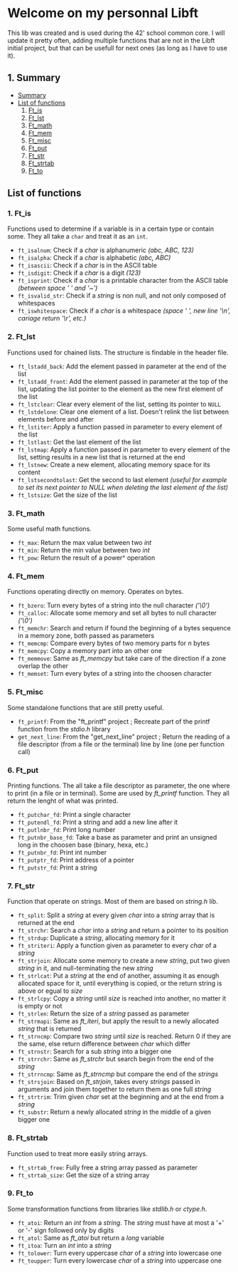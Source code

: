 <!-- TODO: Add ft_strtab folder -->

<!-- TODO: ft_strscat - super strcat with args : concat multiple strings together -->

<!-- TODO: ft_sortarray, ft_getarraylen, ft_revarray -->
<!-- TODO: ft_math (sqrt, fact, fibo, isprime, findnextprime) -->
<!-- TODO: ft_putdec_fd -->

# Welcome on my personnal Libft

This lib was created and is used during the 42' school common core. I will update it pretty often, adding multiple functions that are not in the Libft initial project, but that can be usefull for next ones (as long as I have to use it).

## 1. <a name='Summary'></a>Summary

<!-- vscode-markdown-toc -->
* [Summary](#Summary)
* [List of functions](#Listoffunctions)
  1. [Ft_is](#Ft_is)
  2. [Ft_lst](#Ft_lst)
  3. [Ft_math](#Ft_math)
  4. [Ft_mem](#Ft_mem)
  5. [Ft_misc](#Ft_misc)
  6. [Ft_put](#Ft_put)
  7. [Ft_str](#Ft_str)
  8. [Ft_strtab](#Ft_strtab)
  9. [Ft_to](#Ft_to)

<!-- vscode-markdown-toc-config
	numbering=true
	autoSave=true
	/vscode-markdown-toc-config -->
<!-- /vscode-markdown-toc -->

## <a name='Listoffunctions'></a>List of functions

### 1. <a name='Ft_is'></a>Ft_is

Functions used to determine if a variable is in a certain type or contain some. They all take a `char` and treat it as an `int`.

* `ft_isalnum`: Check if a _char_ is alphanumeric _(abc, ABC, 123)_
* `ft_isalpha`: Check if a _char_ is alphabetic _(abc, ABC)_
* `ft_isascii`: Check if a _char_ is in the ASCII table
* `ft_isdigit`: Check if a _char_ is a digit _(123)_
* `ft_isprint`: Check if a _char_ is a printable character from the ASCII table _(between space ' ' and '~')_
* `ft_isvalid_str`: Check if a _string_ is non null, and not only composed of whitespaces
* `ft_iswhitespace`: Check if a _char_ is a whitespace _(space ' ', new line '\n', cariage return '\r', etc.)_

### 2. <a name='Ft_lst'></a>Ft_lst

Functions used for chained lists. The structure is findable in the header file.

* `ft_lstadd_back`: Add the element passed in parameter at the end of the list
* `ft_lstadd_front`: Add the element passed in parameter at the top of the list, updating the list pointer to the element as the new first element of the list
* `ft_lstclear`: Clear every element of the list, setting its pointer to `NULL`
* `ft_lstdelone`: Clear one element of a list. Doesn't relink the list between elements before and after
* `ft_lstiter`: Apply a function passed in parameter to every element of the list
* `ft_lstlast`: Get the last element of the list
* `ft_lstmap`: Apply a function passed in parameter to every element of the list, setting results in a new list that is returned at the end
* `ft_lstnew`: Create a new element, allocating memory space for its content
* `ft_lstsecondtolast`: Get the second to last element _(useful for example to set its next pointer to NULL when deleting the last element of the list)_
* `ft_lstsize`: Get the size of the list

### 3. <a name='Ft_math'></a>Ft_math

Some useful math functions.

* `ft_max`: Return the max value between two _int_
* `ft_min`: Return the min value between two _int_
* `ft_pow`: Return the result of a power^ operation

### 4. <a name='Ft_mem'></a>Ft_mem

Functions operating directly on memory. Operates on bytes.

* `ft_bzero`: Turn every bytes of a string into the null character _('\0')_
* `ft_calloc`: Allocate some memory and set all bytes to null character _('\0')_
* `ft_memchr`: Search and return if found the beginning of a bytes sequence in a memory zone, both passed as parameters
* `ft_memcmp`: Compare every bytes of two memory parts for _n_ bytes
* `ft_memcpy`: Copy a memory part into an other one
* `ft_memmove`: Same as _ft\_memcpy_ but take care of the direction if a zone overlap the other
* `ft_memset`: Turn every bytes of a string into the choosen character

### 5. <a name='Ft_misc'></a>Ft_misc

Some standalone functions that are still pretty useful.

* `ft_printf`: From the "ft_printf" project ; Recreate part of the printf function from the _stdio.h_ library
* `get_next_line`: From the "get_next_line" project ; Return the reading of a file descriptor (from a file or the terminal) line by line (one per function call)

### 6. <a name='Ft_put'></a>Ft_put

Printing functions. The all take a file descriptor as parameter, the one where to print (in a file or in terminal). Some are used by _ft_printf_ function. They all return the lenght of what was printed.

* `ft_putchar_fd`: Print a single character
* `ft_putendl_fd`: Print a string and add a new line after it
* `ft_putlnbr_fd`: Print long number
* `ft_putnbr_base_fd`: Take a base as parameter and print an unsigned long in the choosen base (binary, hexa, etc.)
* `ft_putnbr_fd`: Print int number
* `ft_putptr_fd`: Print address of a pointer
* `ft_putstr_fd`: Print a string

### 7. <a name='Ft_str'></a>Ft_str

Function that operate on strings. Most of them are based on _string.h_ lib.

* `ft_split`: Split a _string_ at every given _char_ into a _string_ array that is returned at the end
* `ft_strchr`: Search a _char_ into a _string_ and return a pointer to its position
* `ft_strdup`: Duplicate a _string_, allocating memory for it
* `ft_striteri`: Apply a function given as parameter to every _char_ of a _string_
* `ft_strjoin`: Allocate some memory to create a new _string_, put two given _string_ in it, and null-terminating the new _string_
* `ft_strlcat`: Put a _string_ at the end of another, assuming it as enough allocated space for it, until everything is copied, or the return string is above or egual to _size_
* `ft_strlcpy`: Copy a _string_ until _size_ is reached into another, no matter it is empty or not
* `ft_strlen`: Return the size of a _string_ passed as parameter
* `ft_strmapi`: Same as _ft\_iteri_, but apply the result to a newly allocated _string_ that is returned
* `ft_strncmp`: Compare two _string_ until _size_ is reached. Return 0 if they are the same, else return difference between _char_ which differ
* `ft_strnstr`: Search for a sub _string_ into a bigger one
* `ft_strrchr`: Same as _ft\_strchr_ but search begin from the end of the _string_
* `ft_strrncmp`: Same as _ft\_strncmp_ but compare the end of the _strings_
* `ft_strsjoin`: Based on _ft\_strjoin_, takes every _strings_ passed in arguments and join them together to return them as one full _string_
* `ft_strtrim`: Trim given _char_ set at the beginning and at the end from a _string_
* `ft_substr`: Return a newly allocated _string_ in the middle of a given bigger one

### 8. <a name='Ft_strtab'></a>Ft_strtab

Function used to treat more easily string arrays.

* `ft_strtab_free`: Fully free a string array passed as parameter
* `ft_strtab_size`: Get the size of a string array

### 9. <a name='Ft_to'></a>Ft_to

Some transformation functions from libraries like _stdlib.h_ or _ctype.h_.

* `ft_atoi`: Return an _int_ from a _string_. The _string_ must have at most a '+' or '-' sign followed only by digits
* `ft_atol`: Same as _ft\_atoi_ but return a _long_ variable
* `ft_itoa`: Turn an _int_ into a _string_
* `ft_tolower`: Turn every uppercase _char_ of a _string_ into lowercase one
* `ft_toupper`: Turn every lowercase _char_ of a _string_ into uppercase one
